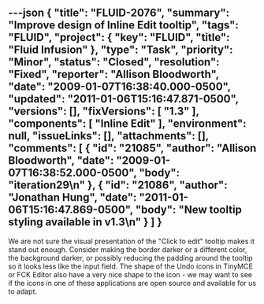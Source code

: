 ---json
{
  "title": "FLUID-2076",
  "summary": "Improve design of Inline Edit tooltip",
  "tags": "FLUID",
  "project": {
    "key": "FLUID",
    "title": "Fluid Infusion"
  },
  "type": "Task",
  "priority": "Minor",
  "status": "Closed",
  "resolution": "Fixed",
  "reporter": "Allison Bloodworth",
  "date": "2009-01-07T16:38:40.000-0500",
  "updated": "2011-01-06T15:16:47.871-0500",
  "versions": [],
  "fixVersions": [
    "1.3"
  ],
  "components": [
    "Inline Edit"
  ],
  "environment": null,
  "issueLinks": [],
  "attachments": [],
  "comments": [
    {
      "id": "21085",
      "author": "Allison Bloodworth",
      "date": "2009-01-07T16:38:52.000-0500",
      "body": "iteration29\n"
    },
    {
      "id": "21086",
      "author": "Jonathan Hung",
      "date": "2011-01-06T15:16:47.869-0500",
      "body": "New tooltip styling available in v1.3\n"
    }
  ]
}
---
We are not sure the visual presentation of the "Click to edit" tooltip makes it stand out enough. Consider making the border darker or a different color, the background darker, or possibly reducing the padding around the tooltip so it looks less like the input field. The shape of the Undo icons in TinyMCE or FCK Editor also have a very nice shape to the icon - we may want to see if the icons in one of these applications are open source and available for us to adapt.

        